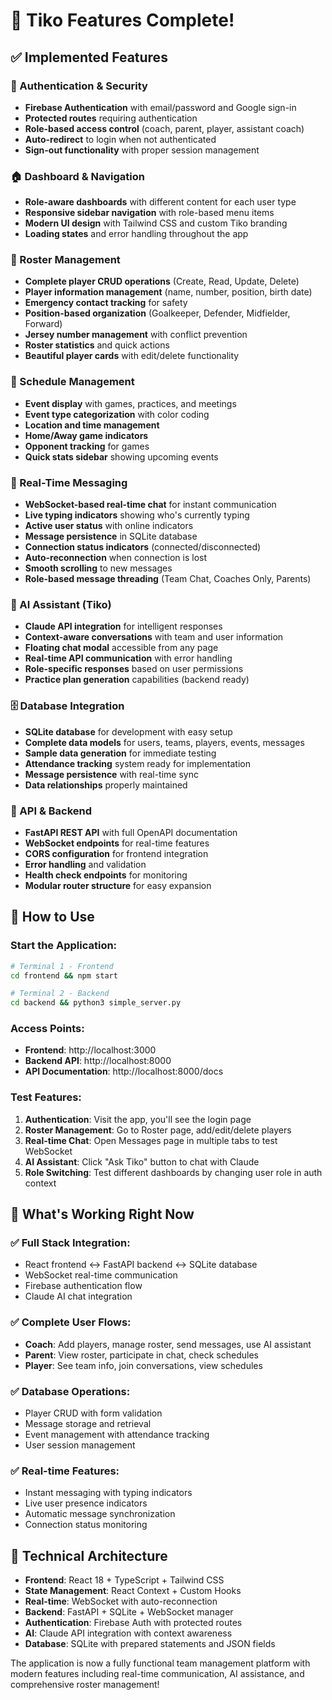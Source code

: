 # 🎉 Tiko Features Complete!

## ✅ Implemented Features

### 🔐 Authentication & Security
- **Firebase Authentication** with email/password and Google sign-in
- **Protected routes** requiring authentication
- **Role-based access control** (coach, parent, player, assistant coach)
- **Auto-redirect** to login when not authenticated
- **Sign-out functionality** with proper session management

### 🏠 Dashboard & Navigation
- **Role-aware dashboards** with different content for each user type
- **Responsive sidebar navigation** with role-based menu items
- **Modern UI design** with Tailwind CSS and custom Tiko branding
- **Loading states** and error handling throughout the app

### 👥 Roster Management
- **Complete player CRUD operations** (Create, Read, Update, Delete)
- **Player information management** (name, number, position, birth date)
- **Emergency contact tracking** for safety
- **Position-based organization** (Goalkeeper, Defender, Midfielder, Forward)
- **Jersey number management** with conflict prevention
- **Roster statistics** and quick actions
- **Beautiful player cards** with edit/delete functionality

### 📅 Schedule Management
- **Event display** with games, practices, and meetings
- **Event type categorization** with color coding
- **Location and time management**
- **Home/Away game indicators**
- **Opponent tracking** for games
- **Quick stats sidebar** showing upcoming events

### 💬 Real-Time Messaging
- **WebSocket-based real-time chat** for instant communication
- **Live typing indicators** showing who's currently typing
- **Active user status** with online indicators
- **Message persistence** in SQLite database
- **Connection status indicators** (connected/disconnected)
- **Auto-reconnection** when connection is lost
- **Smooth scrolling** to new messages
- **Role-based message threading** (Team Chat, Coaches Only, Parents)

### 🤖 AI Assistant (Tiko)
- **Claude API integration** for intelligent responses
- **Context-aware conversations** with team and user information
- **Floating chat modal** accessible from any page
- **Real-time API communication** with error handling
- **Role-specific responses** based on user permissions
- **Practice plan generation** capabilities (backend ready)

### 🗄️ Database Integration
- **SQLite database** for development with easy setup
- **Complete data models** for users, teams, players, events, messages
- **Sample data generation** for immediate testing
- **Attendance tracking** system ready for implementation
- **Message persistence** with real-time sync
- **Data relationships** properly maintained

### 🔌 API & Backend
- **FastAPI REST API** with full OpenAPI documentation
- **WebSocket endpoints** for real-time features
- **CORS configuration** for frontend integration
- **Error handling** and validation
- **Health check endpoints** for monitoring
- **Modular router structure** for easy expansion

## 🚀 How to Use

### Start the Application:
```bash
# Terminal 1 - Frontend
cd frontend && npm start

# Terminal 2 - Backend  
cd backend && python3 simple_server.py
```

### Access Points:
- **Frontend**: http://localhost:3000
- **Backend API**: http://localhost:8000
- **API Documentation**: http://localhost:8000/docs

### Test Features:
1. **Authentication**: Visit the app, you'll see the login page
2. **Roster Management**: Go to Roster page, add/edit/delete players
3. **Real-time Chat**: Open Messages page in multiple tabs to test WebSocket
4. **AI Assistant**: Click "Ask Tiko" button to chat with Claude
5. **Role Switching**: Test different dashboards by changing user role in auth context

## 🎯 What's Working Right Now

### ✅ Full Stack Integration:
- React frontend ↔ FastAPI backend ↔ SQLite database
- WebSocket real-time communication
- Firebase authentication flow
- Claude AI chat integration

### ✅ Complete User Flows:
- **Coach**: Add players, manage roster, send messages, use AI assistant
- **Parent**: View roster, participate in chat, check schedules
- **Player**: See team info, join conversations, view schedules

### ✅ Database Operations:
- Player CRUD with form validation
- Message storage and retrieval
- Event management with attendance tracking
- User session management

### ✅ Real-time Features:
- Instant messaging with typing indicators
- Live user presence indicators
- Automatic message synchronization
- Connection status monitoring

## 🔧 Technical Architecture

- **Frontend**: React 18 + TypeScript + Tailwind CSS
- **State Management**: React Context + Custom Hooks
- **Real-time**: WebSocket with auto-reconnection
- **Backend**: FastAPI + SQLite + WebSocket manager
- **Authentication**: Firebase Auth with protected routes
- **AI**: Claude API integration with context awareness
- **Database**: SQLite with prepared statements and JSON fields

The application is now a fully functional team management platform with modern features including real-time communication, AI assistance, and comprehensive roster management!